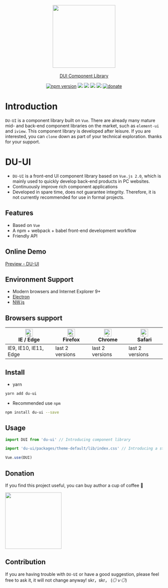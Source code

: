 <p align="center">
  <a href="https://d-ui.ml/">
    <img width="200" src="https://raw.githubusercontent.com/dxaiu/dui/master/static/logo.png">
    <br/>
    <br/>
    DUI Component Library
  </a>
</p>

<p align="center">
  <a href="https://www.npmjs.com/package/du-ui">
    <img src="https://img.shields.io/badge/npm-1.0.4-brightgreen.svg" alt="npm version"></a>
    <img src="https://img.shields.io/badge/build-passing-brightgreen.svg">
  <a href="https://www.npmjs.com/package/du-ui">
    <img src="https://img.shields.io/badge/vue--markdown--loader-2.2.3-yellow.svg"></a>
  <a href="https://www.npmjs.com/package/du-ui">
    <img src="https://img.shields.io/badge/markdown--it--container-2.0.0-003366.svg"></a>
  <a href="https://www.npmjs.com/package/du-ui">
    <img src="https://img.shields.io/badge/licence-MIT-blue.svg"></a>
  <a href="https://www.npmjs.com/package/du-ui">
    <img src="https://img.shields.io/badge/%24-donate-ff69b4.svg" alt="donate">
  </a>
</p>

# Introduction
`DU-UI` is a component library built on `Vue`. There are already many mature mid- and back-end component libraries on the market, such as `element-ui` and `iview`. This component library is developed after leisure. If you are interested, you can `clone` down as part of your technical exploration. thanks for your support.


# DU-UI

- `DU-UI` is a front-end UI component library based on `Vue.js 2.0`, which is mainly used to quickly develop back-end products in PC websites.
- Continuously improve rich component applications
- Developed in spare time, does not guarantee integrity. Therefore, it is not currently recommended for use in formal projects.

## Features

- Based on `Vue`
- A npm + webpack + babel front-end development workflow
- Friendly API

## Online Demo

[Preview - DU-UI](https://d-ui.ml/ "o(*￣︶￣*)o")

## Environment Support

- Modern browsers and Internet Explorer 9+
- [Electron](http://electron.atom.io/)
- [NW.js](http://nwjs.io)

## Browsers support

| [<img src="https://raw.githubusercontent.com/alrra/browser-logos/master/src/edge/edge_48x48.png" alt="IE / Edge" width="24px" height="24px" />](https://godban.github.io/browsers-support-badges/)</br>IE / Edge | [<img src="https://raw.githubusercontent.com/alrra/browser-logos/master/src/firefox/firefox_48x48.png" alt="Firefox" width="24px" height="24px" />](https://godban.github.io/browsers-support-badges/)</br>Firefox | [<img src="https://raw.githubusercontent.com/alrra/browser-logos/master/src/chrome/chrome_48x48.png" alt="Chrome" width="24px" height="24px" />](https://godban.github.io/browsers-support-badges/)</br>Chrome | [<img src="https://raw.githubusercontent.com/alrra/browser-logos/master/src/safari/safari_48x48.png" alt="Safari" width="24px" height="24px" />](https://godban.github.io/browsers-support-badges/)</br>Safari |
| --------- | --------- | --------- | --------- |
| IE9, IE10, IE11, Edge| last 2 versions| last 2 versions| last 2 versions

## Install

- yarn

```bash
yarn add du-ui
```

- Recommended use `npm`

```bash
npm install du-ui --save
```

## Usage

```js
import DUI from 'du-ui' // Introducing component library

import 'du-ui/packages/theme-default/lib/index.css' // Introducing a style library

Vue.use(DUI)
```

## Donation
If you find this project useful, you can buy author a cup of coffee 🍮

<p style="margin-right: 35px;"><img src="https://raw.githubusercontent.com/dxaiu/dui/master/static/donate.png" width="180"></p>

## Contribution

If you are having trouble with `DU-UI` or have a good suggestion, please feel free to ask it, it will not change anyway! skr，skr， (*◎ｖ◎*)
